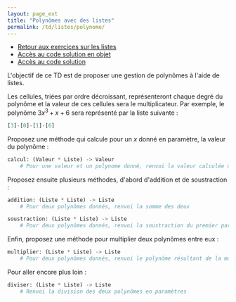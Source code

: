 ```yaml
---
layout: page_ext
title: "Polynômes avec des listes"
permalink: /td/listes/polynome/
---
```


- [Retour aux exercices sur les listes](../)
- [Accès au code solution en objet](./solution_liste_poly_objet.py)
- [Accès au code solution](./solution_liste_poly.py)

L'objectif de ce TD est de proposer une gestion de polynômes à l'aide de listes.

Les cellules, triées par ordre décroissant, représenteront chaque degré du polynôme et la valeur de ces cellules sera le multiplicateur. Par exemple, le polynôme $3x^3+x+6$ sera représenté par la liste suivante :

```python
[3]-[0]-[1]-[6]
```

Proposez une méthode qui calcule pour un $x$ donné en paramètre, la valeur du polynôme :

```python
calcul: (Valeur * Liste) -> Valeur
    # Pour une valeur et un polynome donné, renvoi la valeur calculée du polynôme.
```

Proposez ensuite plusieurs méthodes, d'abord d'addition et de soustraction :

```python
addition: (Liste * Liste) -> Liste
    # Pour deux polynômes donnés, renvoi la somme des deux

soustraction: (Liste * Liste) -> Liste
    # Pour deux polynômes donnés, renvoi la soustraction du premier par le deuxième
```

Enfin, proposez une méthode pour multiplier deux polynômes entre eux :

```python
multiplier: (Liste * Liste) -> Liste
    # Pour deux polynômes donnés, renvoi le polynôme résultant de la multiplication des ces derniers
```

Pour aller encore plus loin :

```python
diviser: (Liste * Liste) -> Liste
    # Renvoi la division des deux polynômes en paramètres
```
